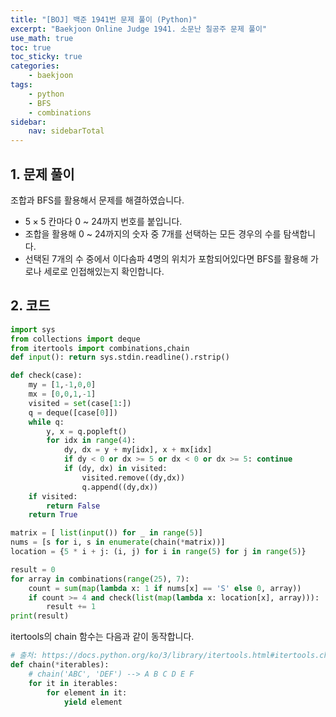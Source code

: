 ```yaml
---
title: "[BOJ] 백준 1941번 문제 풀이 (Python)"
excerpt: "Baekjoon Online Judge 1941. 소문난 칠공주 문제 풀이"
use_math: true
toc: true
toc_sticky: true
categories:
    - baekjoon
tags:
    - python
    - BFS
    - combinations
sidebar:
    nav: sidebarTotal
---
```


## 1. 문제 풀이

조합과 BFS를 활용해서 문제를 해결하였습니다.

- $5\times5$ 칸마다 0 ~ 24까지 번호를 붙입니다.
- 조합을 활용해 0 ~ 24까지의 숫자 중 7개를 선택하는 모든 경우의 수를 탐색합니다.
- 선택된 7개의 수 중에서 이다솜파 4명의 위치가 포함되어있다면 BFS를 활용해 가로나 세로로 인접해있는지 확인합니다.

## 2. 코드

```python
import sys
from collections import deque
from itertools import combinations,chain
def input(): return sys.stdin.readline().rstrip()

def check(case):
    my = [1,-1,0,0]
    mx = [0,0,1,-1]
    visited = set(case[1:])
    q = deque([case[0]])
    while q:
        y, x = q.popleft()
        for idx in range(4):
            dy, dx = y + my[idx], x + mx[idx]
            if dy < 0 or dx >= 5 or dx < 0 or dx >= 5: continue
            if (dy, dx) in visited:
                visited.remove((dy,dx))
                q.append((dy,dx))
    if visited:
        return False
    return True

matrix = [ list(input()) for _ in range(5)]
nums = [s for i, s in enumerate(chain(*matrix))]
location = {5 * i + j: (i, j) for i in range(5) for j in range(5)}

result = 0
for array in combinations(range(25), 7):
    count = sum(map(lambda x: 1 if nums[x] == 'S' else 0, array))
    if count >= 4 and check(list(map(lambda x: location[x], array))):
        result += 1
print(result)
```

itertools의 chain 함수는 다음과 같이 동작합니다.

```python
# 출처: https://docs.python.org/ko/3/library/itertools.html#itertools.chain
def chain(*iterables):
    # chain('ABC', 'DEF') --> A B C D E F
    for it in iterables:
        for element in it:
            yield element
```